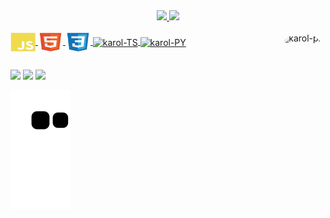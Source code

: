 
<div align="center">
  <a href="https://github.com/karolinadornelas">
  <img height="180em" src="https://github-readme-stats.vercel.app/api?username=karolinadornelas&show_icons=true&theme=dark&include_all_commits=true&count_private=true"/>
  <img height="180em" src="https://github-readme-stats.vercel.app/api/top-langs/?username=karolinadornelas&layout=compact&langs_count=7&theme=dark"/>
</div>
  <div style="display: inline_block"><br>
  <img align="center" alt="karol-Js" height="30" width="40" src="https://raw.githubusercontent.com/devicons/devicon/master/icons/javascript/javascript-plain.svg">
  <img align="center" alt="karol-HTML" height="30" width="40" src="https://raw.githubusercontent.com/devicons/devicon/master/icons/html5/html5-original.svg">
  <img align="center" alt="karol-CSS" height="30" width="40" src="https://raw.githubusercontent.com/devicons/devicon/master/icons/css3/css3-original.svg">
  <img align="center" alt="karol-TS" height="30" width="40"
src="https://cdn.jsdelivr.net/gh/devicons/devicon/icons/typescript/typescript-original.svg">
  <img align="center" alt="karol-PY" height="30" width="40"
src="https://cdn.jsdelivr.net/gh/devicons/devicon/icons/python/python-original.svg">
<img align="right" alt="karol-pic" height="150" style="border-radius:50px;" src="https://cdn.discordapp.com/attachments/814132416570458115/1033092365419810856/download20221005154237.png">
</div>
  
  ##
 
<div> 
  <a href="https://instagram.com/bitterxeet" target="_blank"><img src="https://img.shields.io/badge/-Instagram-%23E4405F?style=for-the-badge&logo=instagram&logoColor=white" target="_blank"></a>
  <a href = "mailto:dornelas.kaorlina@gmail.com"><img src="https://img.shields.io/badge/-Gmail-%23333?style=for-the-badge&logo=gmail&logoColor=white" target="_blank"></a>
  <a href="https://www.linkedin.com/in/karolina-dornelas-b6aa29239/" target="_blank"><img src="https://img.shields.io/badge/-LinkedIn-%230077B5?style=for-the-badge&logo=linkedin&logoColor=white" target="_blank"></a> 
</div>

![snake gif](https://github.com/karolinadornelas/karolinadornelas/blob/output/github-contribution-grid-snake.svg)
